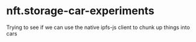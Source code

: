 # nft.storage-car-experiments
Trying to see if we can use the native ipfs-js client to chunk up things into cars
